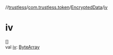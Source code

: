//[trustless](../../../index.md)/[com.trustless.token](../index.md)/[EncryptedData](index.md)/[iv](iv.md)

# iv

[]\
val [iv](iv.md): [ByteArray](https://kotlinlang.org/api/latest/jvm/stdlib/kotlin/-byte-array/index.html)
